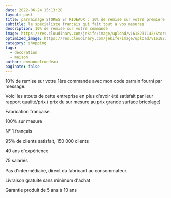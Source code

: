 ```yaml
---
date: 2022-06-24 15:13:28
layout: post
title: parrainage STORES ET RIDEAUX : 10% de remise sur votre premiere commande
subtitle: le spécialiste francais qui fait tout a vos mesures
description: 10% de remise sur votre commande
image: https://res.cloudinary.com/jekife/image/upload/v1618231142/Stores-et-rideaux_tgxbfb.jpg
optimized_image: https://res.cloudinary.com/jekife/image/upload/v1618231142/Stores-et-rideaux_tgxbfb.jpg
category: shopping
tags:
  - decoration
  - maison
author: emmanuelrondeau
paginate: false
---
```

10% de remise sur votre 1ère commande avec mon code parrain fourni par message.

Voici les atouts de cette entreprise en plus d'avoir été satisfait par leur rapport qualité/prix ( prix du sur mesure au prix grande surface bricolage)

Fabrication française.


100% sur mesure


N° 1 français


95% de clients satisfait, 150 000 clients


40 ans d'expérience


75 salariés


Pas d'intermédiaire, direct du fabricant au consommateur.


Livraison gratuite sans minimum d'achat


Garantie produit de 5 ans à 10 ans
